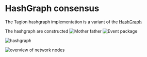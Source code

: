 # HashGraph consensus

The Tagion hashgraph implementation is a variant of the [HashGraph](https://www.swirlds.com/downloads/SWIRLDS-TR-2016-01.pdf)


The hashgraph are constructed 
![Mother father](/figs/mother_father.svg)
![Event package](/figs/event_package.svg)

![hashgraph](/figs/hashgraph.svg)

![overview of network nodes](/figs/hashgraph_event_sample.svg)



